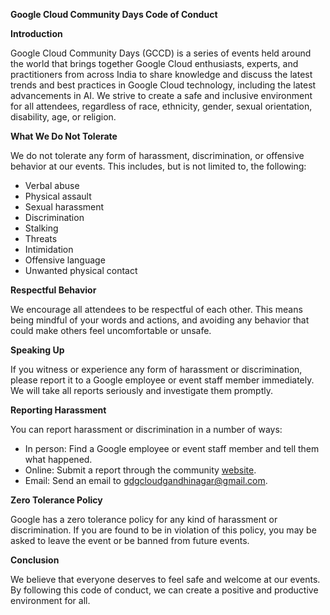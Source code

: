 **Google Cloud Community Days Code of Conduct**

**Introduction**

Google Cloud Community Days (GCCD) is a series of events held around the world that brings together Google Cloud enthusiasts, experts, and practitioners from across India to share knowledge and discuss the latest trends and best practices in Google Cloud technology, including the latest advancements in AI.
We strive to create a safe and inclusive environment for all attendees, regardless of race, ethnicity, gender, sexual orientation, disability, age, or religion.

**What We Do Not Tolerate**

We do not tolerate any form of harassment, discrimination, or offensive behavior at our events. This includes, but is not limited to, the following:

* Verbal abuse
* Physical assault
* Sexual harassment
* Discrimination
* Stalking
* Threats
* Intimidation
* Offensive language
* Unwanted physical contact

**Respectful Behavior**

We encourage all attendees to be respectful of each other. This means being mindful of your words and actions, and avoiding any behavior that could make others feel uncomfortable or unsafe.

**Speaking Up**

If you witness or experience any form of harassment or discrimination, please report it to a Google employee or event staff member immediately. We will take all reports seriously and investigate them promptly.

**Reporting Harassment**

You can report harassment or discrimination in a number of ways:

* In person: Find a Google employee or event staff member and tell them what happened.
* Online: Submit a report through the community [website](https://gdg.community.dev/gdg-cloud-gandhinagar/).
* Email: Send an email to gdgcloudgandhinagar@gmail.com.

**Zero Tolerance Policy**

Google has a zero tolerance policy for any kind of harassment or discrimination. If you are found to be in violation of this policy, you may be asked to leave the event or be banned from future events.

**Conclusion**

We believe that everyone deserves to feel safe and welcome at our events. By following this code of conduct, we can create a positive and productive environment for all.
